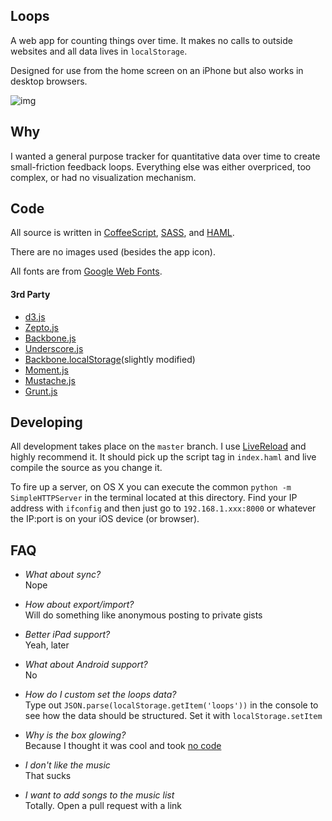 ## Loops

A web app for counting things over time. It makes no calls to outside websites
and all data lives in `localStorage`.

Designed for use from the home screen on an iPhone but also works in desktop
browsers.

![img](http://f.cl.ly/items/3Y333g2I030H120u2H1l/loops.png)

## Why

I wanted a general purpose tracker for quantitative data over time to create
small-friction feedback loops. Everything else was either overpriced, too
complex, or had no visualization mechanism.

## Code

All source is written in [CoffeeScript](http://coffeescript.org),
[SASS](http://sass-lang.com), and [HAML](http://haml.info).  

There are no images used (besides the app icon).  

All fonts are from [Google Web Fonts](http://www.google.com/webfonts/).

#### 3rd Party

* [d3.js](http://d3js.org/)
* [Zepto.js](http://zeptojs.com/)
* [Backbone.js](http://backbonejs.org/)
* [Underscore.js](http://underscorejs.org/)
* [Backbone.localStorage](https://github.com/jeromegn/Backbone.localStorage)(slightly modified)
* [Moment.js](http://momentjs.com/)
* [Mustache.js](https://github.com/janl/mustache.js/)
* [Grunt.js](http://gruntjs.com/)

## Developing

All development takes place on the `master` branch. I use
[LiveReload](http://livereload.com/) and highly recommend it. It should pick up
the script tag in `index.haml` and live compile the source as you change it.

To fire up a server, on OS X you can execute the common `python -m
SimpleHTTPServer` in the terminal located at this directory. Find your IP
address with `ifconfig` and then just go to `192.168.1.xxx:8000` or whatever the
IP:port is on your iOS device (or browser).

## FAQ

* _What about sync?_  
  Nope

* _How about export/import?_  
  Will do something like anonymous posting to private gists

* _Better iPad support?_  
  Yeah, later

* _What about Android support?_  
  No

* _How do I custom set the loops data?_  
  Type out `JSON.parse(localStorage.getItem('loops'))` in the console to see how
  the data should be structured. Set it with `localStorage.setItem`

* _Why is the box glowing?_  
  Because I thought it was cool and took [no code](https://github.com/mattsa/loops/blob/master/src/sass/_animations.sass)

* _I don't like the music_  
  That sucks

* _I want to add songs to the music list_  
  Totally. Open a pull request with a link
